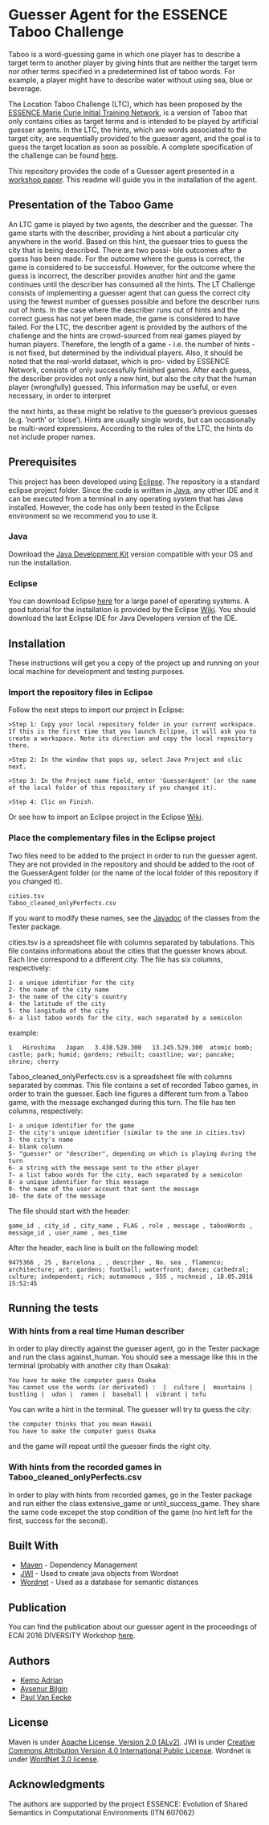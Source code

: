 # Guesser Agent for the ESSENCE Taboo Challenge

Taboo is a word-guessing game in which one player has to describe a target term to another player by giving hints that are neither the target term nor other terms specified in a predetermined list of taboo words. For example, a player might have to describe water without using sea, blue or beverage.

The Location Taboo Challenge (LTC), which has been proposed by the [ESSENCE Marie Curie Initial Training Network](https://www.essence-network.com/), is a version of Taboo that only contains cities as target terms and is intended to be played by artificial guesser agents. In the LTC, the hints, which are words associated to the target city, are sequentially provided to the guesser agent, and the goal is to guess the target location as soon as possible. A complete specification of the challenge can be found [here](https://www.essence-network.com/challenge/).

This repository provides the code of a Guesser agent presented in a [workshop paper](https://github.com/keminus/GuesserAgent#publication). This readme will guide you in the installation of the agent.

## Presentation of the Taboo Game

An LTC game is played by two agents, the describer and the guesser. The game starts with the describer, providing a hint about a particular city anywhere in the world. Based on this hint, the guesser tries to guess the city that is being described. There are two possi- ble outcomes after a guess has been made. For the outcome where the guess is correct, the game is considered to be successful. However, for the outcome where the guess is incorrect, the describer provides another hint and the game continues until the describer has consumed all the hints. The LT Challenge consists of implementing a guesser agent that can guess the correct city using the fewest number of guesses possible and before the describer runs out of hints. In the case where the describer runs out of hints and the correct guess has not yet been made, the game is considered to have failed.
For the LTC, the describer agent is provided by the authors of the challenge and the hints are crowd-sourced from real games played by human players. Therefore, the length of a game - i.e. the number of hints - is not fixed, but determined by the individual players. Also, it should be noted that the real-world dataset, which is pro- vided by ESSENCE Network, consists of only successfully finished games. After each guess, the describer provides not only a new hint, but also the city that the human player (wrongfully) guessed. This information may be useful, or even necessary, in order to interpret
 
the next hints, as these might be relative to the guesser’s previous guesses (e.g. ’north’ or ’close’). Hints are usually single words, but can occasionally be multi-word expressions. According to the rules of the LTC, the hints do not include proper names.

## Prerequisites

This project has been developed using [Eclipse](https://eclipse.org/). The repository is a standard eclipse project folder. Since the code is written in [Java](https://www.java.com/fr/), any other IDE and it can be executed from a terminal in any operating system that has Java installed. However, the code has only been tested in the Eclipse environment so we recommend you to use it.

### Java

Download the [Java Development Kit](http://www.oracle.com/technetwork/java/javase/downloads/index.html) version compatible with your OS and run the installation.

### Eclipse

You can download Eclipse [here](https://eclipse.org/downloads/) for a large panel of operating systems. A good tutorial for the installation is provided by the Eclipse [Wiki](https://wiki.eclipse.org/Eclipse/Installation). You should download the last Eclipse IDE for Java Developers version of the IDE.

## Installation

These instructions will get you a copy of the project up and running on your local machine for development and testing purposes.

### Import the repository files in Eclipse

Follow the next steps to import our project in Eclipse:

```
>Step 1: Copy your local repository folder in your current workspace. If this is the first time that you launch Eclipse, it will ask you to create a workspace. Note its direction and copy the local repository there.

>Step 2: In the window that pops up, select Java Project and clic next.

>Step 3: In the Project name field, enter 'GuesserAgent' (or the name of the local folder of this repository if you changed it).

>Step 4: Clic on Finish.
```
Or see how to import an Eclipse project in the Eclipse [Wiki](https://wiki.eclipse.org/Eclipse/Installation).

### Place the complementary files in the Eclipse project

Two files need to be added to the project in order to run the guesser agent. They are not provided in the repository and should be added to the root of the GuesserAgent folder (or the name of the local folder of this repository if you changed it).

```
cities.tsv
Taboo_cleaned_onlyPerfects.csv
```

If you want to modify these names, see the [Javadoc](https://keminus.github.io/GuesserAgent/) of the classes from the Tester package.

cities.tsv is a spreadsheet file with columns separated by tabulations. This file contains informations about the cities that the guesser knows about. Each line correspond to a different city. The file has six columns, respectively:

```
1- a unique identifier for the city
2- the name of the city name
3- the name of the city's country
4- the latitude of the city
5- the longitude of the city
6- a list taboo words for the city, each separated by a semicolon
```

example:

```
1	Hiroshima	Japan	3.438.520.300	13.245.529.300	atomic bomb; castle; park; humid; gardens; rebuilt; coastline; war; pancake; shrine; cherry
```

Taboo_cleaned_onlyPerfects.csv is a spreadsheet file with columns separated by commas. This file contains a set of recorded Taboo games, in order to train the guesser. Each line figures a different turn from a Taboo game, with the message exchanged during this turn. The file has ten columns, respectively:

```
1- a unique identifier for the game
2- the city's unique identifier (similar to the one in cities.tsv)
3- the city's name
4- blank column
5- "guesser" or "describer", depending on which is playing during the turn
6- a string with the message sent to the other player
7- a list taboo words for the city, each separated by a semicolon
8- a unique identifier for this message
9- the name of the user account that sent the message
10- the date of the message
```

The file should start with the header:

```
game_id , city_id , city_name , FLAG , role , message , tabooWords , message_id , user_name , mes_time
```

After the header, each line is built on the following model:

```
9475366 , 25 , Barcelona , , describer , No. sea , flamenco; architecture; art; gardens; football; waterfront; dance; cathedral; culture; independent; rich; autonomous , 555 , nschneid , 18.05.2016 15:52:45
```

## Running the tests

### With hints from a real time Human describer

In order to play directly against the guesser agent, go in the Tester package and run the class against_human. You should see a message like this in the terminal (probably with another city than Osaka):

```
You have to make the computer guess Osaka
You cannot use the words (or derivated) :  |  culture |  mountains |  bustling |  udon |  ramen |  baseball |  vibrant | tofu
```
You can write a hint in the terminal. The guesser will try to guess the city:

```
the computer thinks that you mean Hawaii
You have to make the computer guess Osaka
```

and the game will repeat until the guesser finds the right city.

### With hints from the recorded games in Taboo_cleaned_onlyPerfects.csv

In order to play with hints from recorded games, go in the Tester package and run either the class extensive_game or until_success_game. They share the same code excepet the stop condition of the game (no hint left for the first, success for the second).

## Built With

* [Maven](https://maven.apache.org/) - Dependency Management
* [JWI](https://projects.csail.mit.edu/jwi/) - Used to create java objects from Wordnet
* [Wordnet](https://wordnet.princeton.edu/) - Used as a database for semantic distances

## Publication

You can find the publication about our guesser agent in the proceedings of ECAI 2016 DIVERSITY Workshop [here](http://www.ecai2016.org/content/uploads/2016/08/W13-diversity-2016.pdf). 

## Authors

* [Kemo Adrian](https://www.iiia.csic.es/en/staff/kemo-adrian)
* [Aysenur Bilgin](http://www.uva.nl/over-de-uva/organisatie/medewerkers/content/b/i/a.bilgin/a.bilgin.html)
* [Paul Van Eecke](https://scholar.google.com/citations?user=WWZim-8AAAAJ&hl=en)

## License

Maven is under [Apache License, Version 2.0 (ALv2)](https://www.apache.org/licenses/).
JWI is under [Creative Commons Attribution Version 4.0 International Public License](https://projects.csail.mit.edu/jwi/license.html).
Wordnet is under [WordNet 3.0 license](https://wordnet.princeton.edu/wordnet/license/).

## Acknowledgments

The authors are supported by the project ESSENCE: Evolution of Shared Semantics in Computational Environments (ITN 607062)
